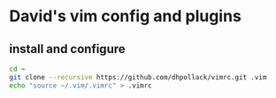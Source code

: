 # David's vim config and plugins

## install and configure
```sh
cd ~
git clone --recursive https://github.com/dhpollack/vimrc.git .vim
echo "source ~/.vim/.vimrc" > .vimrc
```

